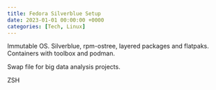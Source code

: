 ```yaml
---
title: Fedora Silverblue Setup
date: 2023-01-01 00:00:00 +0000
categories: [Tech, Linux]
---
```


Immutable OS. 
Silverblue, rpm-ostree, layered packages and flatpaks.
Containers with toolbox and podman.

Swap file for big data analysis projects.

ZSH
